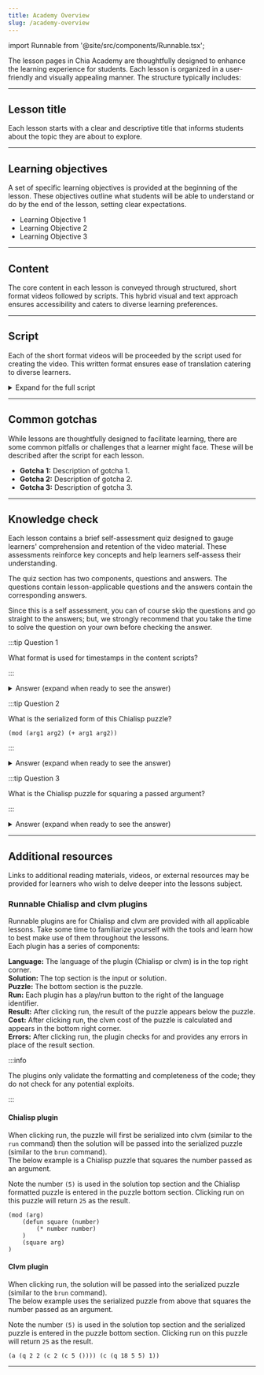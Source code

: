 ```yaml
---
title: Academy Overview
slug: /academy-overview
---
```


import Runnable from '@site/src/components/Runnable.tsx';

The lesson pages in Chia Academy are thoughtfully designed to enhance the learning experience for students. Each lesson is organized in a user-friendly and visually appealing manner. The structure typically includes:  

---

## Lesson title
Each lesson starts with a clear and descriptive title that informs students about the topic they are about to explore.  

---

## Learning objectives
A set of specific learning objectives is provided at the beginning of the lesson. These objectives outline what students will be able to understand or do by the end of the lesson, setting clear expectations.  
- Learning Objective 1
- Learning Objective 2
- Learning Objective 3

---

## Content
The core content in each lesson is conveyed through structured, short format videos followed by scripts. This hybrid visual and text approach ensures accessibility and caters to diverse learning preferences.  

---

## Script
Each of the short format videos will be proceeded by the script used for creating the video. This written format ensures ease of translation catering to diverse learners.  
<details>

<summary> Expand for the full script </summary>

00:00  
This is an example of how the scripts will be provided including timestamps.  

00:20  
The timestamps are provided in set intervals and are formatted as `minutes:seconds` (`MM:SS`).  

</details>

---

## Common gotchas
While lessons are thoughtfully designed to facilitate learning, there are some common pitfalls or challenges that a learner might face. These will be described after the script for each lesson.  

- **Gotcha 1:** Description of gotcha 1.  
- **Gotcha 2:** Description of gotcha 2.  
- **Gotcha 3:** Description of gotcha 3.  

---

## Knowledge check
Each lesson contains a brief self-assessment quiz designed to gauge learners' comprehension and retention of the video material. These assessments reinforce key concepts and help learners self-assess their understanding.  
  
The quiz section has two components, questions and answers.  The questions contain lesson-applicable questions and the answers contain the corresponding answers.  
  
Since this is a self assessment, you can of course skip the questions and go straight to the answers; but, we strongly recommend that you take the time to solve the question on your own before checking the answer.  

:::tip Question 1

What format is used for timestamps in the content scripts?

:::

<details>

<summary> Answer (expand when ready to see the answer)  </summary>

`MM:SS` or `minutes:seconds`  

</details>

:::tip Question 2

What is the serialized form of this Chialisp puzzle?

```chialisp
(mod (arg1 arg2) (+ arg1 arg2))
``` 

:::

<details>

<summary> Answer (expand when ready to see the answer)  </summary>

```chialisp
(+ 2 5)  
``` 

</details>

:::tip Question 3

What is the Chialisp puzzle for squaring a passed argument?

:::

<details>

<summary> Answer (expand when ready to see the answer) </summary>

```chialisp
(mod (arg)
    (defun square (number)
        (* number number)
    )
    (square arg)
)
```   

</details>

---

## Additional resources
Links to additional reading materials, videos, or external resources may be provided for learners who wish to delve deeper into the lessons subject.  

### Runnable Chialisp and clvm plugins
Runnable plugins are for Chialisp and clvm are provided with all applicable lessons. Take some time to familiarize yourself with the tools and learn how to best make use of them throughout the lessons.  
Each plugin has a series of components:  
  
**Language:** The language of the plugin (Chialisp or clvm) is in the top right corner.  
**Solution:** The top section is the input or solution.   
**Puzzle:** The bottom section is the puzzle.  
**Run:** Each plugin has a play/run button to the right of the language identifier.  
**Result:** After clicking run, the result of the puzzle appears below the puzzle.  
**Cost:** After clicking run, the clvm cost of the puzzle is calculated and appears in the bottom right corner.  
**Errors:** After clicking run, the plugin checks for and provides any errors in place of the result section.  

:::info

The plugins only validate the formatting and completeness of the code; they do not check for any potential exploits.

:::

#### Chialisp plugin
When clicking run, the puzzle will first be serialized into clvm (similar to the `run` command) then the solution will be passed into the serialized puzzle (similar to the `brun` command).  
The below example is a Chialisp puzzle that squares the number passed as an argument.  
  
Note the number `(5)` is used in the solution top section and the Chialisp formatted puzzle is entered in the puzzle bottom section. Clicking run on this puzzle will return `25` as the result.  

<Runnable flavor='chialisp' input='(5)'>

```chialisp
(mod (arg)
    (defun square (number)
        (* number number)
    )
    (square arg)
)
```

</Runnable>

#### Clvm plugin
When clicking run, the solution will be passed into the serialized puzzle (similar to the `brun` command).  
The below example uses the serialized puzzle from above that squares the number passed as an argument.  
  
Note the number `(5)` is used in the solution top section and the serialized puzzle is entered in the puzzle bottom section. Clicking run on this puzzle will return `25` as the result.  

<Runnable flavor='clvm' input='(5)'>

```chialisp
(a (q 2 2 (c 2 (c 5 ()))) (c (q 18 5 5) 1))
```

</Runnable>

---
